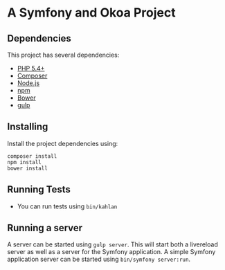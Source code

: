 # A Symfony and Okoa Project

## Dependencies
This project has several dependencies:

* [PHP 5.4+](http://php.net/)
* [Composer](https://getcomposer.org/)
* [Node.js](http://nodejs.org/)
* [npm](https://www.npmjs.org/)
* [Bower](http://bower.io/)
* [gulp](http://gulpjs.com/)

## Installing
Install the project dependencies using:

    composer install
    npm install
    bower install

## Running Tests
* You can run tests using `bin/kahlan`

## Running a server
A server can be started using `gulp server`. This will start both a livereload
server as well as a server for the Symfony application. A simple Symfony
application server can be started using `bin/symfony server:run`.
